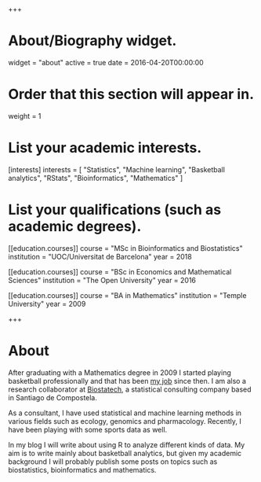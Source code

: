 +++
# About/Biography widget.
widget = "about"
active = true
date = 2016-04-20T00:00:00

# Order that this section will appear in.
weight = 1

# List your academic interests.
[interests]
  interests = [
    "Statistics",
    "Machine learning",
    "Basketball analytics",
    "RStats",
    "Bioinformatics",
    "Mathematics"
  ]

# List your qualifications (such as academic degrees).

[[education.courses]]
  course = "MSc in Bioinformatics and Biostatistics"
  institution = "UOC/Universitat de Barcelona"
  year = 2018

[[education.courses]]
  course = "BSc in Economics and Mathematical Sciences"
  institution = "The Open University"
  year = 2016
  
[[education.courses]]
  course = "BA in Mathematics"
  institution = "Temple University"
  year = 2009
 
+++

# About

After graduating with a Mathematics degree in 2009 I started playing basketball professionally and that has been [my job](https://www.youtube.com/watch?v=1fS4MCVzFu4) since then. I am also a research collaborator at [Biostatech](http://biostatech.com/), a statistical consulting company based in Santiago de Compostela.

As a consultant, I have used statistical and machine learning methods in various fields such as ecology, genomics and pharmacology. Recently, I have been playing with some sports data as well.

In my blog I will write about using R to analyze different kinds of data. My aim is to write mainly about basketball analytics, but given my academic background I will probably publish some posts on topics such as biostatistics, bioinformatics and mathematics.